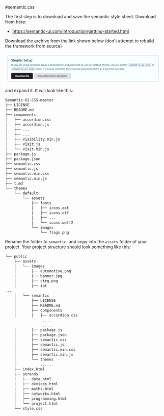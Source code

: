 #semantic.css

The first step is to download and save the semantic style sheet. Download from here:

 - <https://semantic-ui.com/introduction/getting-started.html>

Download the archive from the link shown below (don't attempt to rebuild the framework from source)

![](img/00.png)

and expand it. It will look like this:

~~~
Semantic-UI-CSS-master
├── LICENSE
├── README.md
├── components
│   ├── accordion.css
│   ├── accordion.js
│   ├── ...
│   ├── ...
│   ├── visibility.min.js
│   ├── visit.js
│   └── visit.min.js
├── package.js
├── package.json
├── semantic.css
├── semantic.js
├── semantic.min.css
├── semantic.min.js
├── t.md
└── themes
    └── default
        └── assets
            ├── fonts
            │   ├── icons.eot
            │   ├── icons.otf
            │   ├── ...
            │   └── icons.woff2
            └── images
                └── flags.png
~~~

Rename the folder to `semantic`. and copy into the `assets` folder of your project. Your project structure should look something like this:

~~~
└── public
    ├── assets
    │   └── images
    │       ├── automotive.png
    │       ├── banner.jpg
    │       ├── ctrg.png
    │       ├── iot
...
    │   └── semantic
    │       ├── LICENSE
    │       ├── README.md
    │       ├── components
    │       │   ├── accordion.css
                 ....
                 .....
    │       ├── package.js
    │       ├── package.json
    │       ├── semantic.css
    │       ├── semantic.js
    │       ├── semantic.min.css
    │       ├── semantic.min.js
    │       └── themes
    │           .....
    ├── index.html
    ├── strands
    │   ├── data.html
    │   ├── devices.html
    │   ├── maths.html
    │   ├── networks.html
    │   ├── programming.html
    │   └── project.html
    └── style.css
~~~


